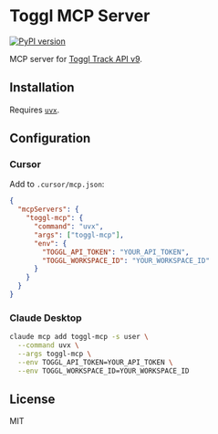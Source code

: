 # Toggl MCP Server

[![PyPI version](https://badge.fury.io/py/toggl-mcp.svg)](https://pypi.org/project/toggl-mcp/)

MCP server for [Toggl Track API v9](https://engineering.toggl.com/docs/index.html).

## Installation

Requires [`uvx`](https://docs.astral.sh/uv/guides/tools/).

## Configuration

### Cursor

Add to `.cursor/mcp.json`:

```json
{
  "mcpServers": {
    "toggl-mcp": {
      "command": "uvx",
      "args": ["toggl-mcp"],
      "env": {
        "TOGGL_API_TOKEN": "YOUR_API_TOKEN",
        "TOGGL_WORKSPACE_ID": "YOUR_WORKSPACE_ID"
      }
    }
  }
}
```

### Claude Desktop

```bash
claude mcp add toggl-mcp -s user \
  --command uvx \
  --args toggl-mcp \
  --env TOGGL_API_TOKEN=YOUR_API_TOKEN \
  --env TOGGL_WORKSPACE_ID=YOUR_WORKSPACE_ID
```

## License

MIT